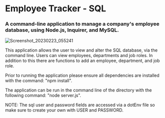 # Employee Tracker - SQL

### A command-line application to manage a company's employee database, using Node.js, Inquirer, and MySQL.

![Screenshot_20230223_055241](https://user-images.githubusercontent.com/81959922/220838272-d72d8288-d322-4322-a16a-4e7d0d590f7a.png)

This application allows the user to view and alter the SQL database, via the command line. Users can view employees, departments and job roles. In addition to this there are functions to add an employee, department, and job role. 

Prior to running the application please ensure all dependencies are installed with the command: "npm install".

The application can be run in the command line of the directory with the following command: "node server.js".

NOTE: The sql user and password fields are accessed via a dotEnv file so make sure to create your own with USER and PASSWORD.
